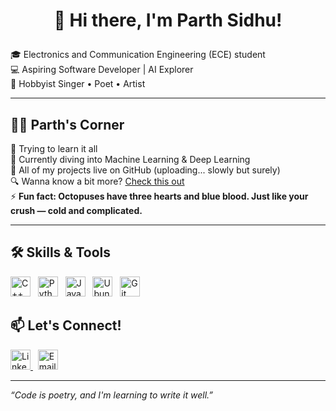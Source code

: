 # <p align="center">👋 Hi there, I'm Parth Sidhu!</p>

🎓 Electronics and Communication Engineering (ECE) student  
💻 Aspiring Software Developer | AI Explorer  
🎨 Hobbyist Singer • Poet • Artist

---

## 👨‍💻 Parth's Corner

🐞 Trying to learn it all  
🌱 Currently diving into Machine Learning & Deep Learning  
📂 All of my projects live on GitHub (uploading... slowly but surely)  
🔍 Wanna know a bit more? [Check this out](https://parth-sidhu-4.github.io/Parth-Sidhu-4/)  
⚡ **Fun fact: Octopuses have three hearts and blue blood. Just like your crush — cold and complicated.**

---

## 🛠️ Skills & Tools

<p align="left">
  <img src="https://cdn.jsdelivr.net/gh/devicons/devicon/icons/cplusplus/cplusplus-original.svg" alt="C++" width="32" height="32"/>
  &nbsp;
  <img src="https://cdn.jsdelivr.net/gh/devicons/devicon/icons/python/python-original.svg" alt="Python" width="32" height="32"/>
  &nbsp;
  <img src="https://cdn.jsdelivr.net/gh/devicons/devicon/icons/java/java-original.svg" alt="Java" width="32" height="32"/>
  &nbsp;
  <img src="https://assets.ubuntu.com/v1/29985a98-ubuntu-logo32.png" alt="Ubuntu" width="32" height="32"/>
  &nbsp;
  <img src="https://cdn.jsdelivr.net/gh/devicons/devicon/icons/git/git-original.svg" alt="Git" width="32" height="32"/>
</p>

## 📫 Let's Connect!

<p align="left">
  <a href="https://www.linkedin.com/in/YourProfile" target="_blank">
    <img src="https://cdn.jsdelivr.net/gh/devicons/devicon/icons/linkedin/linkedin-original.svg" alt="LinkedIn" width="32" height="32"/>
  </a>
  &nbsp;
  <a href="mailto:youremail@example.com">
    <img src="https://cdn.jsdelivr.net/gh/devicons/devicon/icons/google/google-original.svg" alt="Email" width="32" height="32"/>
  </a>
</p>

---

_“Code is poetry, and I'm learning to write it well.”_
